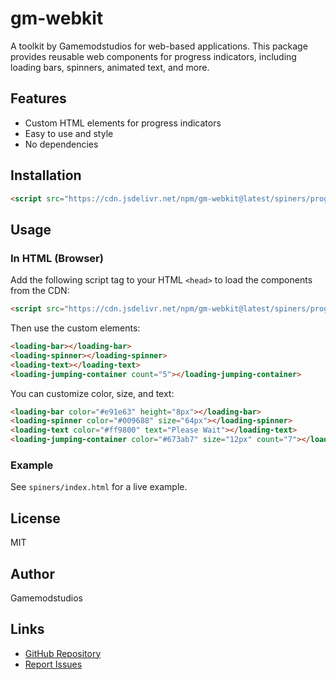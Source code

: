 # gm-webkit

A toolkit by Gamemodstudios for web-based applications. This package provides reusable web components for progress indicators, including loading bars, spinners, animated text, and more.

## Features

- Custom HTML elements for progress indicators
- Easy to use and style
- No dependencies

## Installation

```html
<script src="https://cdn.jsdelivr.net/npm/gm-webkit@latest/spiners/progress-indicators.js"></script>
```

## Usage

### In HTML (Browser)

Add the following script tag to your HTML `<head>` to load the components from the CDN:

```html
<script src="https://cdn.jsdelivr.net/npm/gm-webkit@latest/spiners/progress-indicators.js"></script>
```

Then use the custom elements:

```html
<loading-bar></loading-bar>
<loading-spinner></loading-spinner>
<loading-text></loading-text>
<loading-jumping-container count="5"></loading-jumping-container>
```

You can customize color, size, and text:

```html
<loading-bar color="#e91e63" height="8px"></loading-bar>
<loading-spinner color="#009688" size="64px"></loading-spinner>
<loading-text color="#ff9800" text="Please Wait"></loading-text>
<loading-jumping-container color="#673ab7" size="12px" count="7"></loading-jumping-container>
```

### Example

See `spiners/index.html` for a live example.

## License

MIT

## Author

Gamemodstudios

## Links

- [GitHub Repository](https://github.com/Gamemodstudios/gm-webkit)
- [Report Issues](https://github.com/Gamemodstudios/gm-webkit/issues)
